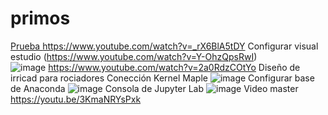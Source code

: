 # primos
[Prueba
](https://www.youtube.com/watch?v=_rX6BlA5tDY)https://www.youtube.com/watch?v=_rX6BlA5tDY   Configurar visual estudio
(https://www.youtube.com/watch?v=Y-OhzQpsRwI)  
![image](https://github.com/karwita/primos/assets/81604122/aea85367-bb13-4088-93a6-b8904d871424)
https://www.youtube.com/watch?v=2a0RdzCOtYo
Diseño de irricad para rociadores
Conección Kernel Maple
![image](https://github.com/karwita/primos/assets/81604122/2695f3d4-3b05-48ae-9ee8-2d5b1ffb6695)
Configurar base de Anaconda
![image](https://github.com/karwita/primos/assets/81604122/5292f1cf-db02-422a-abea-bd35827cb5fb)
Consola de Jupyter Lab
![image](https://github.com/karwita/primos/assets/81604122/3abcbe4b-fae9-463f-8138-37232d237e63)
Video master
https://youtu.be/3KmaNRYsPxk
